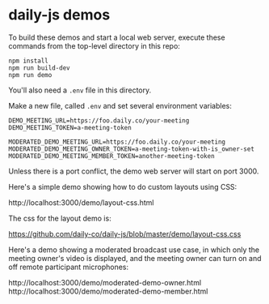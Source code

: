 # daily-js demos

To build these demos and start a local web server, execute these
commands from the top-level directory in this repo:

```
npm install
npm run build-dev
npm run demo
```

You'll also need a `.env` file in this directory.

Make a new file, called `.env` and set several environment variables:

```
DEMO_MEETING_URL=https://foo.daily.co/your-meeting
DEMO_MEETING_TOKEN=a-meeting-token

MODERATED_DEMO_MEETING_URL=https://foo.daily.co/your-meeting
MODERATED_DEMO_MEETING_OWNER_TOKEN=a-meeting-token-with-is_owner-set
MODERATED_DEMO_MEETING_MEMBER_TOKEN=another-meeting-token
```

Unless there is a port conflict, the demo web server will start on port 3000.

Here's a simple demo showing how to do custom layouts using CSS:

http://localhost:3000/demo/layout-css.html

The css for the layout demo is:

https://github.com/daily-co/daily-js/blob/master/demo/layout-css.css

Here's a demo showing a moderated broadcast use case, in which only
the meeting owner's video is displayed, and the meeting owner can turn
on and off remote participant microphones:

http://localhost:3000/demo/moderated-demo-owner.html
http://localhost:3000/demo/moderated-demo-member.html
